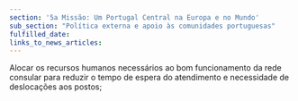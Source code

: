 ```yaml
---
section: '5a Missão: Um Portugal Central na Europa e no Mundo'
sub_section: "Política externa e apoio às comunidades portuguesas"
fulfilled_date:
links_to_news_articles:
---
```


Alocar os recursos humanos necessários ao bom funcionamento da rede consular para reduzir o tempo de espera do atendimento e necessidade de deslocações aos postos;